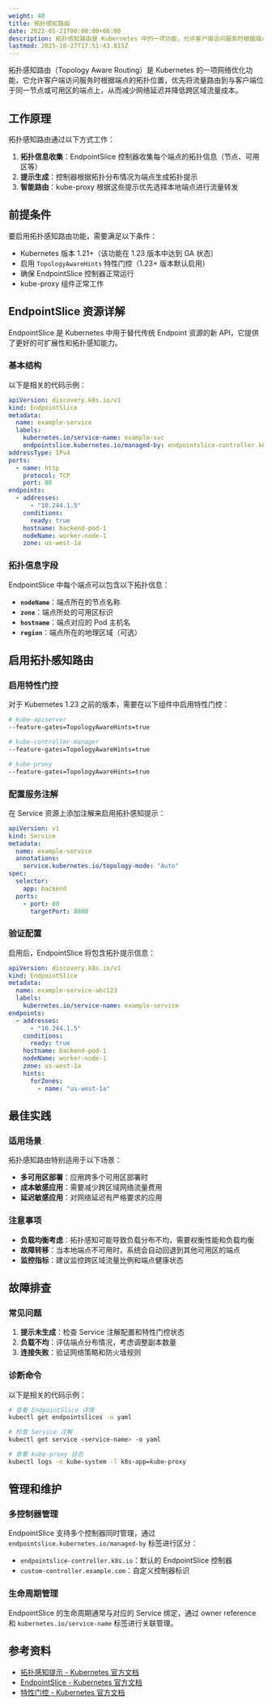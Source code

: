 ```yaml
---
weight: 40
title: 拓扑感知路由
date: 2022-05-21T00:00:00+08:00
description: 拓扑感知路由是 Kubernetes 中的一项功能，允许客户端访问服务时根据端点拓扑优先路由到同一节点或可用区的端点，提高网络性能并减少跨区域流量成本。
lastmod: 2025-10-27T17:51:43.815Z
---
```


拓扑感知路由（Topology Aware Routing）是 Kubernetes 的一项网络优化功能，它允许客户端访问服务时根据端点的拓扑位置，优先将流量路由到与客户端位于同一节点或可用区的端点上，从而减少网络延迟并降低跨区域流量成本。

## 工作原理

拓扑感知路由通过以下方式工作：

1. **拓扑信息收集**：EndpointSlice 控制器收集每个端点的拓扑信息（节点、可用区等）
2. **提示生成**：控制器根据拓扑分布情况为端点生成拓扑提示
3. **智能路由**：kube-proxy 根据这些提示优先选择本地端点进行流量转发

## 前提条件

要启用拓扑感知路由功能，需要满足以下条件：

- Kubernetes 版本 1.21+（该功能在 1.23 版本中达到 GA 状态）
- 启用 `TopologyAwareHints` 特性门控（1.23+ 版本默认启用）
- 确保 EndpointSlice 控制器正常运行
- kube-proxy 组件正常工作

## EndpointSlice 资源详解

EndpointSlice 是 Kubernetes 中用于替代传统 Endpoint 资源的新 API，它提供了更好的可扩展性和拓扑感知能力。

### 基本结构

以下是相关的代码示例：

```yaml
apiVersion: discovery.k8s.io/v1
kind: EndpointSlice
metadata:
  name: example-service
  labels:
    kubernetes.io/service-name: example-svc
    endpointslice.kubernetes.io/managed-by: endpointslice-controller.k8s.io
addressType: IPv4
ports:
  - name: http
    protocol: TCP
    port: 80
endpoints:
  - addresses:
      - "10.244.1.5"
    conditions:
      ready: true
    hostname: backend-pod-1
    nodeName: worker-node-1
    zone: us-west-1a
```

### 拓扑信息字段

EndpointSlice 中每个端点可以包含以下拓扑信息：

- **`nodeName`**：端点所在的节点名称
- **`zone`**：端点所处的可用区标识
- **`hostname`**：端点对应的 Pod 主机名
- **`region`**：端点所在的地理区域（可选）

## 启用拓扑感知路由

### 启用特性门控

对于 Kubernetes 1.23 之前的版本，需要在以下组件中启用特性门控：

```bash
# kube-apiserver
--feature-gates=TopologyAwareHints=true

# kube-controller-manager
--feature-gates=TopologyAwareHints=true

# kube-proxy
--feature-gates=TopologyAwareHints=true
```

### 配置服务注解

在 Service 资源上添加注解来启用拓扑感知提示：

```yaml
apiVersion: v1
kind: Service
metadata:
  name: example-service
  annotations:
    service.kubernetes.io/topology-mode: "Auto"
spec:
  selector:
    app: backend
  ports:
    - port: 80
      targetPort: 8080
```

### 验证配置

启用后，EndpointSlice 将包含拓扑提示信息：

```yaml
apiVersion: discovery.k8s.io/v1
kind: EndpointSlice
metadata:
  name: example-service-abc123
  labels:
    kubernetes.io/service-name: example-service
endpoints:
  - addresses:
      - "10.244.1.5"
    conditions:
      ready: true
    hostname: backend-pod-1
    nodeName: worker-node-1
    zone: us-west-1a
    hints:
      forZones:
        - name: "us-west-1a"
```

## 最佳实践

### 适用场景

拓扑感知路由特别适用于以下场景：

- **多可用区部署**：应用跨多个可用区部署时
- **成本敏感应用**：需要减少跨区域网络流量费用
- **延迟敏感应用**：对网络延迟有严格要求的应用

### 注意事项

- **负载均衡考虑**：拓扑感知可能导致负载分布不均，需要权衡性能和负载均衡
- **故障转移**：当本地端点不可用时，系统会自动回退到其他可用区的端点
- **监控指标**：建议监控跨区域流量比例和端点健康状态

## 故障排查

### 常见问题

1. **提示未生成**：检查 Service 注解配置和特性门控状态
2. **负载不均**：评估端点分布情况，考虑调整副本数量
3. **连接失败**：验证网络策略和防火墙规则

### 诊断命令

以下是相关的代码示例：

```bash
# 查看 EndpointSlice 详情
kubectl get endpointslices -o yaml

# 检查 Service 注解
kubectl get service <service-name> -o yaml

# 查看 kube-proxy 日志
kubectl logs -n kube-system -l k8s-app=kube-proxy
```

## 管理和维护

### 多控制器管理

EndpointSlice 支持多个控制器同时管理，通过 `endpointslice.kubernetes.io/managed-by` 标签进行区分：

- `endpointslice-controller.k8s.io`：默认的 EndpointSlice 控制器
- `custom-controller.example.com`：自定义控制器标识

### 生命周期管理

EndpointSlice 的生命周期通常与对应的 Service 绑定，通过 owner reference 和 `kubernetes.io/service-name` 标签进行关联管理。

## 参考资料

- [拓扑感知提示 - Kubernetes 官方文档](https://kubernetes.io/zh-cn/docs/concepts/services-networking/topology-aware-routing/)
- [EndpointSlice - Kubernetes 官方文档](https://kubernetes.io/zh-cn/docs/concepts/services-networking/endpoint-slices/)
- [特性门控 - Kubernetes 官方文档](https://kubernetes.io/zh-cn/docs/reference/command-line-tools-reference/feature-gates/)
